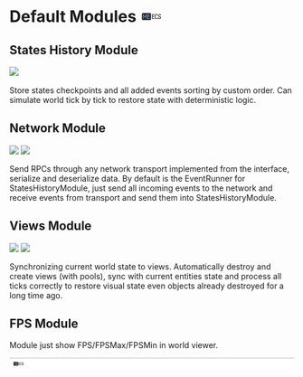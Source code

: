 # Default Modules [![](Logo-Tiny.png)](/../../#glossary)

## States History Module
<img src="https://img.shields.io/badge/submodules-IEventRunner-blueviolet" />

Store states checkpoints and all added events sorting by custom order. Can simulate world tick by tick to restore state with deterministic logic.

## Network Module
<img src="https://img.shields.io/badge/submodules-ITransport, ISerializer-blueviolet" />
<img src="https://img.shields.io/badge/dependency-StatesHistoryModule-yellowgreen" />

Send RPCs through any network transport implemented from the interface, serialize and deserialize data.
By default is the EventRunner for StatesHistoryModule, just send all incoming events to the network and receive events from transport and send them into StatesHistoryModule.

## Views Module
<img src="https://img.shields.io/badge/submodules-IViewsProvider-blueviolet" />
<img src="https://img.shields.io/badge/implementations-GameObjectProvider, ParticlesProvider, DrawMeshProvider-blue" />

Synchronizing current world state to views. Automatically destroy and create views (with pools), sync with current entities state and process all ticks correctly to restore visual state even objects already destroyed for a long time ago.

## FPS Module
Module just show FPS/FPSMax/FPSMin in world viewer.

[![](Footer.png)](/../../#glossary)

